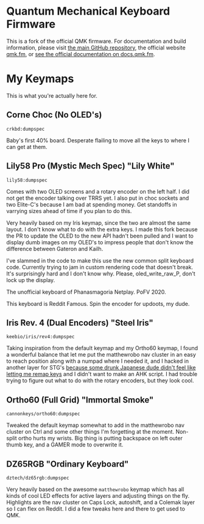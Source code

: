 # Quantum Mechanical Keyboard Firmware

This is a fork of the official QMK firmware. For documentation and build information, please visit [the main GitHub repository](https://github.com/qmk/qmk_firmware/), the official website [qmk.fm](https://qmk.fm), or [see the official documentation on docs.qmk.fm](https://docs.qmk.fm).

# My Keymaps

This is what you're actually here for.

## Corne Choc (No OLED's)

``crkbd:dumpspec``

Baby's first 40% board. Desperate flailing to move all the keys to where I can get at them.

## Lily58 Pro (Mystic Mech Spec) "Lily White"

``lily58:dumpspec``

Comes with two OLED screens and a rotary encoder on the left half. I did not get the encoder talking over TRRS yet. I also put in choc sockets and two Elite-C's because I am bad at spending money. Get standoffs in varrying sizes ahead of time if you plan to do this.

Very heavily based on my Iris keymap, since the two are almost the same layout. I don't know what to do with the extra keys. I made this fork because the PR to update the OLED to the new API hadn't been pulled and I want to display dumb images on my OLED's to impress people that don't know the difference between Gateron and Kailh.

I've slammed in the code to make this use the new common split keyboard code. Currently trying to jam in custom rendering code that doesn't break. It's surprisingly hard and I don't know why. Please, oled_write_raw_P, don't lock up the display.

The unofficial keyboard of Phanasmagoria Netplay. PoFV 2020.

This keyboard is Reddit Famous. Spin the encoder for updoots, my dude.

## Iris Rev. 4 (Dual Encoders) "Steel Iris"

``keebio/iris/rev4:dumpspec``

Taking inspiration from the default keymap and my Ortho60 keymap, I found a wonderful balance that let me put the matthewrobo nav cluster in an easy to reach position along with a numpad where I needed it, and I hacked in another layer for STG's [because some drunk Japanese dude didn't feel like letting me remap keys](https://twitter.com/zun_code) and I didn't want to make an AHK script. I had trouble trying to figure out what to do with the rotary encoders, but they look cool.

## Ortho60 (Full Grid) "Immortal Smoke"

``cannonkeys/ortho60:dumpspec``

Tweaked the default keymap somewhat to add in the matthewrobo nav cluster on Ctrl and some other things I'm forgetting at the moment. Non-split ortho hurts my wrists. Big thing is putting backspace on left outer thumb key, and a GAMER mode to overwrite it.

## DZ65RGB "Ordinary Keyboard"

``dztech/dz65rgb:dumpspec``

Very heavily based on the awesome ``matthewrobo`` keymap which has all kinds of cool LED effects for active layers and adjusting things on the fly. Highlights are the nav cluster on Caps Lock, autoshift, and a Colemak layer so I can flex on Reddit. I did a few tweaks here and there to get used to QMK.
